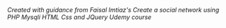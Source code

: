 *Created with guidance from Faisal Imtiaz's Create a social network using PHP Mysqli HTML Css and JQuery Udemy course*
